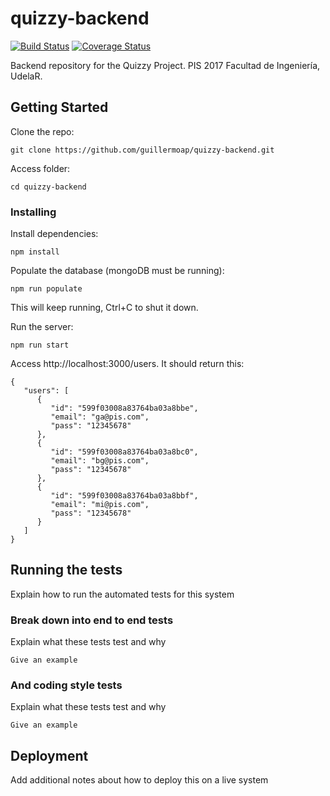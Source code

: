 # quizzy-backend
[![Build Status](https://travis-ci.org/guillermoap/quizzy-backend.svg?branch=master)](https://travis-ci.org/guillermoap/quizzy-backend)
[![Coverage Status](https://coveralls.io/repos/github/guillermoap/quizzy-backend/badge.svg)](https://coveralls.io/github/guillermoap/quizzy-backend)

Backend repository for the Quizzy Project. PIS 2017 Facultad de Ingeniería, UdelaR.

## Getting Started
Clone the repo:
```
git clone https://github.com/guillermoap/quizzy-backend.git
```
Access folder:
```
cd quizzy-backend
```
### Installing

Install dependencies:
```
npm install
```
Populate the database (mongoDB must be running):
```
npm run populate
```
This will keep running, Ctrl+C to shut it down.

Run the server:
```
npm run start
```
Access http://localhost:3000/users. It should return this:
```
{
   "users": [
      {
         "id": "599f03008a83764ba03a8bbe",
         "email": "ga@pis.com",
         "pass": "12345678"
      },
      {
         "id": "599f03008a83764ba03a8bc0",
         "email": "bg@pis.com",
         "pass": "12345678"
      },
      {
         "id": "599f03008a83764ba03a8bbf",
         "email": "mi@pis.com",
         "pass": "12345678"
      }
   ]
}
```

## Running the tests

Explain how to run the automated tests for this system

### Break down into end to end tests

Explain what these tests test and why

```
Give an example
```

### And coding style tests

Explain what these tests test and why

```
Give an example
```

## Deployment

Add additional notes about how to deploy this on a live system
